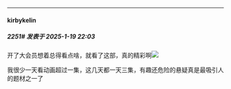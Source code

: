 ﻿
*****

####  kirbykelin  
##### 2251#       发表于 2025-1-19 22:03

开了大会员想着总得看点啥，就看了这部，真的精彩啊<img src="https://static.saraba1st.com/image/smiley/face2017/077.png" referrerpolicy="no-referrer">

我很少一天看动画超过一集，这几天都一天三集，有趣还危险的悬疑真是最吸引人的题材之一了

